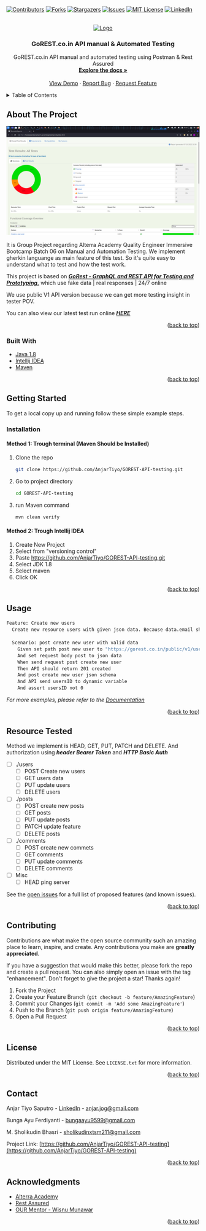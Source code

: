 <!-- Improved compatibility of back to top link: See: https://github.com/othneildrew/Best-README-Template/pull/73 -->
<a name="readme-top"></a>
<!--
*** Thanks for checking out the Best-README-Template. If you have a suggestion
*** that would make this better, please fork the repo and create a pull request
*** or simply open an issue with the tag "enhancement".
*** Don't forget to give the project a star!
*** Thanks again! Now go create something AMAZING! :D
-->



<!-- PROJECT SHIELDS -->
<!--
*** I'm using markdown "reference style" links for readability.
*** Reference links are enclosed in brackets [ ] instead of parentheses ( ).
*** See the bottom of this document for the declaration of the reference variables
*** for contributors-url, forks-url, etc. This is an optional, concise syntax you may use.
*** https://www.markdownguide.org/basic-syntax/#reference-style-links
-->
[![Contributors][contributors-shield]][contributors-url]
[![Forks][forks-shield]][forks-url]
[![Stargazers][stars-shield]][stars-url]
[![Issues][issues-shield]][issues-url]
[![MIT License][license-shield]][license-url]
[![LinkedIn][linkedin-shield]][linkedin-url]



<!-- PROJECT LOGO -->
<br />
<div align="center">
  <a href="https://github.com/AnjarTiyo/GOREST-API-testing">
    <img src="https://avatars0.githubusercontent.com/u/19369327?s=400&v=4" alt="Logo" width="80" height="80">
  </a>

<h3 align="center">GoREST.co.in API manual & Automated Testing</h3>

  <p align="center">
    GoREST.co.in API manual and automated testing using Postman & Rest Assured
    <br />
    <a href="https://github.com/AnjarTiyo/GOREST-API-testing/tree/master/src/documentations"><strong>Explore the docs »</strong></a>
    <br />
    <br />
    <a href="https://github.com/AnjarTiyo/GOREST-API-testing">View Demo</a>
    ·
    <a href="https://github.com/AnjarTiyo/GOREST-API-testing">Report Bug</a>
    ·
    <a href="https://github.com/AnjarTiyo/GOREST-API-testing">Request Feature</a>
  </p>
</div>



<!-- TABLE OF CONTENTS -->
<details>
  <summary>Table of Contents</summary>
  <ol>
    <li>
      <a href="#about-the-project">About The Project</a>
      <ul>
        <li><a href="#built-with">Built With</a></li>
      </ul>
    </li>
    <li>
      <a href="#getting-started">Getting Started</a>
      <ul>
        <li><a href="#installation">Installation</a></li>
      </ul>
    </li>
    <li><a href="#usage">Usage</a></li>
    <li><a href="#feature-tested">Feature Tested</a></li>
    <li><a href="#contributing">Contributing</a></li>
    <li><a href="#contact">Contact</a></li>
    <li><a href="#acknowledgments">Acknowledgments</a></li>
  </ol>
</details>



<!-- ABOUT THE PROJECT -->
## About The Project

[![Product Name Screen Shot][product-screenshot]](https://qe06-team1.000webhostapp.com/)

It is Group Project regarding Alterra Academy Quality Engineer Immersive Bootcamp Batch 06 on Manual and Automation Testing. We implement gherkin languange as main feature of this test. So it's quite easy to understand what to test and how the test work. 

This project is based on ***[GoRest - GraphQL and REST API for Testing and Prototyping.](https://gorest.co.in)*** which use fake data | real responses | 24/7 online

We use public V1 API version because we can get more testing insight in tester POV.

You can also view our latest test run online ***[HERE](https://qe06-team1.000webhostapp.com/)***


<p align="right">(<a href="#readme-top">back to top</a>)</p>



### Built With

* [Java 1.8](https://www.oracle.com/java/technologies/downloads/)
* [Intellij IDEA](https://www.jetbrains.com/idea/download/)
* [Maven](https://maven.apache.org/download.cgi)

<p align="right">(<a href="#readme-top">back to top</a>)</p>



<!-- GETTING STARTED -->
## Getting Started

To get a local copy up and running follow these simple example steps.


### Installation

#### Method 1: Trough terminal (Maven Should be Installed)

1. Clone the repo
   ```sh
   git clone https://github.com/AnjarTiyo/GOREST-API-testing.git
   ```
3. Go to project directory
   ```sh
   cd GOREST-API-testing
   ```
4. run Maven command
   ```sh
   mvn clean verify
   ```
#### Method 2: Trough Intellij IDEA

1. Create New Project
2. Select from "versioning control"
3. Paste https://github.com/AnjarTiyo/GOREST-API-testing.git
4. Select JDK 1.8
5. Select maven
6. Click OK

<p align="right">(<a href="#readme-top">back to top</a>)</p>



<!-- USAGE EXAMPLES -->
## Usage

```sh
Feature: Create new users
  Create new resource users with given json data. Because data.email should unique, we use "Lorem" random email generator.

  Scenario: post create new user with valid data
    Given set path post new user to "https://gorest.co.in/public/v1/users"
    And set request body post to json data
    When send request post create new user
    Then API should return 201 created
    And post create new user json schema
    And API send usersID to dynamic variable
    And assert usersID not 0
```
  
_For more examples, please refer to the [Documentation](https://example.com)_

<p align="right">(<a href="#readme-top">back to top</a>)</p>



<!-- FEATURE TESTED -->
## Resource Tested

Method we implement is HEAD, GET, PUT, PATCH and DELETE. And authorization using ***header Bearer Token*** and ***HTTP Basic Auth***

- [ ] ./users
    - [ ] POST Create new users 
    - [ ] GET users data
    - [ ] PUT update users
    - [ ] DELETE users
- [ ] ./posts
    - [ ] POST create new posts
    - [ ] GET posts
    - [ ] PUT update posts
    - [ ] PATCH update feature
    - [ ] DELETE posts 
- [ ] ./comments
    - [ ] POST create new commets
    - [ ] GET comments
    - [ ] PUT update comments
    - [ ] DELETE comments
- [ ] Misc
    - [ ] HEAD ping server 

See the [open issues](https://github.com/AnjarTiyo/GOREST-API-testing/issues) for a full list of proposed features (and known issues).

<p align="right">(<a href="#readme-top">back to top</a>)</p>



<!-- CONTRIBUTING -->
## Contributing

Contributions are what make the open source community such an amazing place to learn, inspire, and create. Any contributions you make are **greatly appreciated**.

If you have a suggestion that would make this better, please fork the repo and create a pull request. You can also simply open an issue with the tag "enhancement".
Don't forget to give the project a star! Thanks again!

1. Fork the Project
2. Create your Feature Branch (`git checkout -b feature/AmazingFeature`)
3. Commit your Changes (`git commit -m 'Add some AmazingFeature'`)
4. Push to the Branch (`git push origin feature/AmazingFeature`)
5. Open a Pull Request

<p align="right">(<a href="#readme-top">back to top</a>)</p>



<!-- LICENSE -->
## License

Distributed under the MIT License. See `LICENSE.txt` for more information.

<p align="right">(<a href="#readme-top">back to top</a>)</p>



<!-- CONTACT -->
## Contact

Anjar Tiyo Saputro - [LinkedIn](https://www.linkedin.com/in/anjartiyo) - anjar.jog@gmail.com

Bunga Ayu Ferdiyanti - bungaayu9599@gmail.com

M. Sholikudin Bhasri - sholikudinxtsm211@gmail.com

Project Link: [https://github.com/AnjarTiyo/GOREST-API-testing](https://github.com/AnjarTiyo/GOREST-API-testing)

<p align="right">(<a href="#readme-top">back to top</a>)</p>



<!-- ACKNOWLEDGMENTS -->
## Acknowledgments

* [Alterra Academy](https://academy.alterra.id/)
* [Rest Assured](https://github.com/rest-assured/rest-assured)
* [OUR Mentor - Wisnu Munawar](https://github.com/wisnuwm)

<p align="right">(<a href="#readme-top">back to top</a>)</p>



<!-- MARKDOWN LINKS & IMAGES -->
<!-- https://www.markdownguide.org/basic-syntax/#reference-style-links -->
[contributors-shield]: https://img.shields.io/github/contributors/AnjarTiyo/GOREST-API-testing.svg?style=for-the-badge
[contributors-url]: https://github.com/AnjarTiyo/GOREST-API-testing/graphs/contributors
[forks-shield]: https://img.shields.io/github/forks/AnjarTiyo/GOREST-API-testing.svg?style=for-the-badge
[forks-url]: https://github.com/AnjarTiyo/GOREST-API-testing/network/members
[stars-shield]: https://img.shields.io/github/stars/AnjarTiyo/GOREST-API-testing.svg?style=for-the-badge
[stars-url]: https://github.com/AnjarTiyo/GOREST-API-testing/stargazers
[issues-shield]: https://img.shields.io/github/issues/AnjarTiyo/GOREST-API-testing.svg?style=for-the-badge
[issues-url]: https://github.com/AnjarTiyo/GOREST-API-testing/issues
[license-shield]: https://img.shields.io/github/license/AnjarTiyo/GOREST-API-testing.svg?style=for-the-badge
[license-url]: https://github.com/AnjarTiyo/GOREST-API-testing/blob/main/LICENSE.txt
[linkedin-shield]: https://img.shields.io/badge/-LinkedIn-black.svg?style=for-the-badge&logo=linkedin&colorB=555
[linkedin-url]: https://linkedin.com/in/anjartiyo
[product-screenshot]: src/documentations/Screenshot_2022-10-07_18_47_33.png
